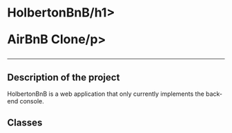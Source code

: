 <h1 align="centre">HolbertonBnB/h1>
<p align="centre">AirBnB Clone/p>

---
## Description of the project

HolbertonBnB is a web application that only currently implements the back-end console.

## Classes
